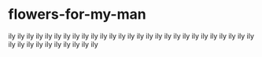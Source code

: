 # flowers-for-my-man
ily ily ily ily ily ily ily ily ily ily ily ily ily ily ily ily ily ily ily ily ily ily ily ily ily ily ily ily ily ily ily ily ily ily ily ily ily 
